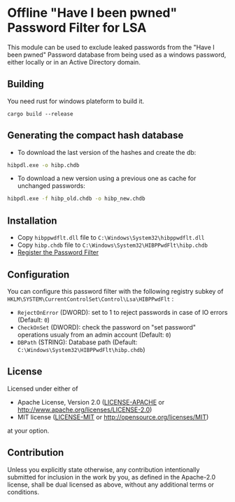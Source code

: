 # Offline "Have I been pwned" Password Filter for LSA

This module can be used to exclude leaked passwords from the "Have I been pwned" Password database from being used as a windows password, either locally or in an Active Directory domain.

## Building

You need rust for windows plateform to build it.

```
cargo build --release
```

## Generating the compact hash database

* To download the last version of the hashes and create the db:
```sh
hibpdl.exe -o hibp.chdb
```
* To download a new version using a previous one as cache for unchanged passwords:
```sh
hibpdl.exe -f hibp_old.chdb -o hibp_new.chdb
```
## Installation

* Copy `hibppwdflt.dll` file to `C:\Windows\System32\hibppwdflt.dll`
* Copy `hibp.chdb` file to `C:\Windows\System32\HIBPPwdFlt\hibp.chdb`
* [Register the Password Filter](https://docs.microsoft.com/en-us/windows/desktop/secmgmt/installing-and-registering-a-password-filter-dll)

## Configuration

You can configure this password filter with the following registry subkey of `HKLM\SYSTEM\CurrentControlSet\Control\Lsa\HIBPPwdFlt` :

* `RejectOnError` (DWORD): set to 1 to reject passwords in case of IO errors (Default: `0`)
* `CheckOnSet` (DWORD): check the password on "set password" operations usualy from an admin account (Default: `0`) 
* `DBPath` (STRING): Database path (Default: `C:\Windows\System32\HIBPPwdFlt\hibp.chdb`)

## License

Licensed under either of

 * Apache License, Version 2.0
   ([LICENSE-APACHE](LICENSE-APACHE) or http://www.apache.org/licenses/LICENSE-2.0)
 * MIT license
   ([LICENSE-MIT](LICENSE-MIT) or http://opensource.org/licenses/MIT)

at your option.

## Contribution

Unless you explicitly state otherwise, any contribution intentionally submitted
for inclusion in the work by you, as defined in the Apache-2.0 license, shall be
dual licensed as above, without any additional terms or conditions.
